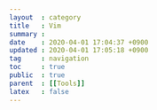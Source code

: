 ```yaml
---
layout  : category
title   : Vim
summary : 
date    : 2020-04-01 17:04:37 +0900
updated : 2020-04-01 17:05:18 +0900
tag     : navigation
toc     : true
public  : true
parent  : [[Tools]]
latex   : false
---
```

